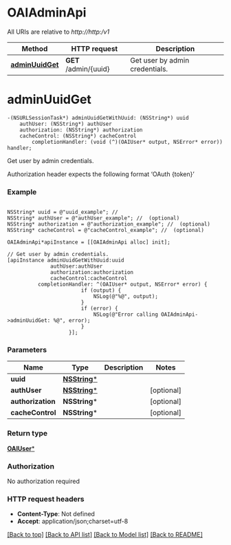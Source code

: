 # OAIAdminApi

All URIs are relative to *http://http:/v1*

Method | HTTP request | Description
------------- | ------------- | -------------
[**adminUuidGet**](OAIAdminApi.md#adminuuidget) | **GET** /admin/{uuid} | Get user by admin credentials.


# **adminUuidGet**
```objc
-(NSURLSessionTask*) adminUuidGetWithUuid: (NSString*) uuid
    authUser: (NSString*) authUser
    authorization: (NSString*) authorization
    cacheControl: (NSString*) cacheControl
        completionHandler: (void (^)(OAIUser* output, NSError* error)) handler;
```

Get user by admin credentials.

Authorization header expects the following format ‘OAuth {token}’

### Example 
```objc

NSString* uuid = @"uuid_example"; // 
NSString* authUser = @"authUser_example"; //  (optional)
NSString* authorization = @"authorization_example"; //  (optional)
NSString* cacheControl = @"cacheControl_example"; //  (optional)

OAIAdminApi*apiInstance = [[OAIAdminApi alloc] init];

// Get user by admin credentials.
[apiInstance adminUuidGetWithUuid:uuid
              authUser:authUser
              authorization:authorization
              cacheControl:cacheControl
          completionHandler: ^(OAIUser* output, NSError* error) {
                        if (output) {
                            NSLog(@"%@", output);
                        }
                        if (error) {
                            NSLog(@"Error calling OAIAdminApi->adminUuidGet: %@", error);
                        }
                    }];
```

### Parameters

Name | Type | Description  | Notes
------------- | ------------- | ------------- | -------------
 **uuid** | [**NSString***](.md)|  | 
 **authUser** | [**NSString***](.md)|  | [optional] 
 **authorization** | **NSString***|  | [optional] 
 **cacheControl** | **NSString***|  | [optional] 

### Return type

[**OAIUser***](OAIUser.md)

### Authorization

No authorization required

### HTTP request headers

 - **Content-Type**: Not defined
 - **Accept**: application/json;charset=utf-8

[[Back to top]](#) [[Back to API list]](../README.md#documentation-for-api-endpoints) [[Back to Model list]](../README.md#documentation-for-models) [[Back to README]](../README.md)

